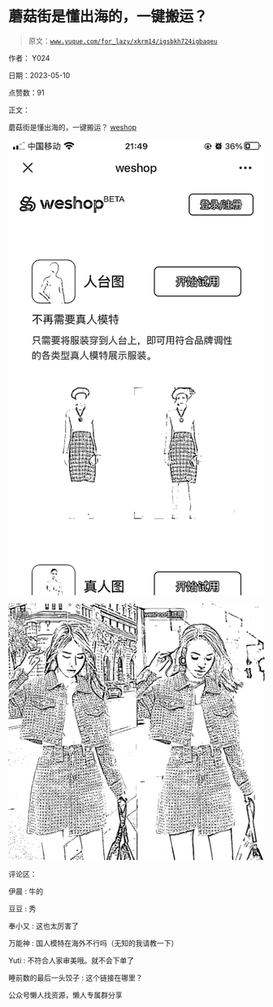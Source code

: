 # 蘑菇街是懂出海的，一键搬运？

> 原文：[`www.yuque.com/for_lazy/xkrm14/igsbkh724igbaqeu`](https://www.yuque.com/for_lazy/xkrm14/igsbkh724igbaqeu)

作者： Y024

日期：2023-05-10

点赞数：91

正文：

蘑菇街是懂出海的，一键搬运？ [weshop](https://ai.mogu-inc.com/)

![](img/fa6ce0cc29d2e09f2bdd686da3a8445e.png)  

![](img/cc6aad669effcef266e3f73803195b5c.png)  

评论区：

伊晨 : 牛的

豆豆 : 秀

奉小又 : 这也太厉害了

万能神 : 国人模特在海外不行吗（无知的我请教一下）

Yuti : 不符合人家审美哦。就不会下单了

睡前数的最后一头饺子 : 这个链接在哪里？

公众号懒人找资源，懒人专属群分享


